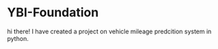 # YBI-Foundation
hi there! 
I have created a project on vehicle mileage predcition system in python.
